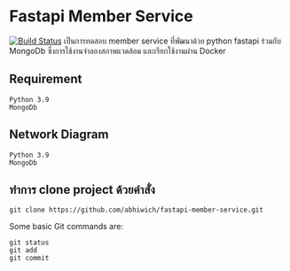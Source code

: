 # Fastapi Member Service 
[![Build Status](https://travis-ci.org/joemccann/dillinger.svg?branch=master)](https://travis-ci.org/joemccann/dillinger)
เป็นการทดสอบ member service ที่พัฒนาด้วย python fastapi ร่วมกับ MongoDb ซึ่งการใช้งานจำลองสภาพแวดล้อม และเรียกใช้งานผ่าน Docker

## Requirement 
```
Python 3.9
MongoDb
```
## Network Diagram
```
Python 3.9
MongoDb
```

## ทำการ clone project ด้วยคำสั่ง 
```
git clone https://github.com/abhiwich/fastapi-member-service.git
```

Some basic Git commands are:
```
git status
git add
git commit
```
